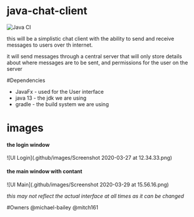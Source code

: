# java-chat-client

![Java CI](https://github.com/michael-bailey/java-chat-client/workflows/Java%20CI/badge.svg)

this will be a simplistic chat client 
with the ability to send and receive messages to users over th internet.

it will send messages through a central server 
that will only store details about where messages 
are to be sent, and permissions for the user on the server

#Dependencies
* JavaFx - used for the User interface
* java 13 - the jdk we are using
* gradle - the build system we are using

# images
#### the login window
![UI Login](.github/images/Screenshot 2020-03-27 at 12.34.33.png)
#### the main window with contant
![UI Main](.github/images/Screenshot 2020-03-29 at 15.56.16.png)

*this may not reflect the actual interface at all times as it can be changed*

#Owners
@michael-bailey
@mitch161
